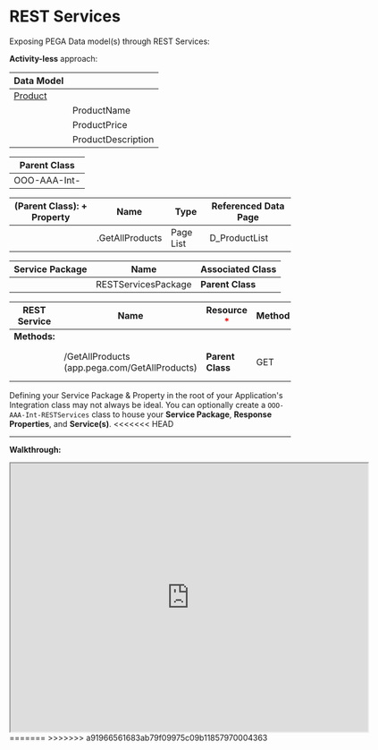 # REST Services

Exposing PEGA Data model(s) through REST Services:

**Activity-less** approach:

|Data Model||
|-|-|
|<u>Product</u>||
||ProductName|
||ProductPrice|
||ProductDescription|

|**Parent Class**|
|-|
|OOO-AAA-Int-|

|**(Parent Class): + Property**|Name|Type|Referenced Data Page|
|-|-|-|-|
||.GetAllProducts|Page List|D_ProductList

|**Service Package**|Name|Associated Class|
|-|-|-|
||RESTServicesPackage|****Parent Class****|

|REST Service|Name|Resource <span style="color: red">*</span>|Method|Request|Response <span style="color: red">*</span>|
|-|-|-|-|-|-|
|**Methods:**||||
||/GetAllProducts (app.pega.com/GetAllProducts)|**Parent Class**|GET||JSON, Map From Key: .GetAllProducts|

Defining your Service Package & Property in the root of your Application's Integration class may not always be ideal. You can optionally create a `OOO-AAA-Int-RESTServices` class to house your **Service Package**, **Response Properties**, and **Service(s)**.
<<<<<<< HEAD

---

**Walkthrough:**

<iframe src="https://drive.google.com/file/d/1RAY19vV5MncY4IUIEipih10dpE6E9OUK/preview" width="640" height="480" allow="autoplay"></iframe>
=======
>>>>>>> a91966561683ab79f09975c09b11857970004363
